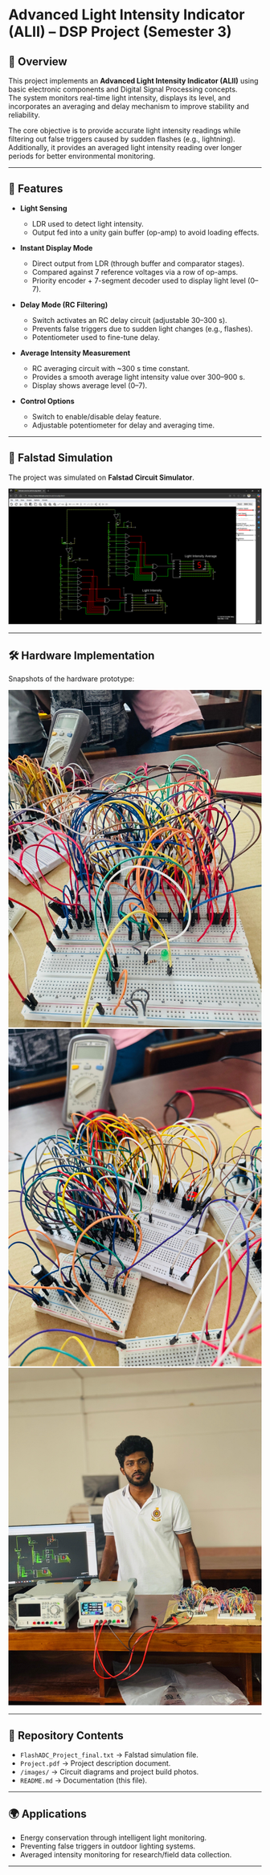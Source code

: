 # Advanced Light Intensity Indicator (ALII) – DSP Project (Semester 3)

## 📌 Overview
This project implements an **Advanced Light Intensity Indicator (ALII)** using basic electronic components and Digital Signal Processing concepts.  
The system monitors real-time light intensity, displays its level, and incorporates an averaging and delay mechanism to improve stability and reliability.  

The core objective is to provide accurate light intensity readings while filtering out false triggers caused by sudden flashes (e.g., lightning).  
Additionally, it provides an averaged light intensity reading over longer periods for better environmental monitoring.  

---

## 🚀 Features
- **Light Sensing**
  - LDR used to detect light intensity.  
  - Output fed into a unity gain buffer (op-amp) to avoid loading effects.  

- **Instant Display Mode**
  - Direct output from LDR (through buffer and comparator stages).  
  - Compared against 7 reference voltages via a row of op-amps.  
  - Priority encoder + 7-segment decoder used to display light level (0–7).  

- **Delay Mode (RC Filtering)**
  - Switch activates an RC delay circuit (adjustable 30–300 s).  
  - Prevents false triggers due to sudden light changes (e.g., flashes).  
  - Potentiometer used to fine-tune delay.  

- **Average Intensity Measurement**
  - RC averaging circuit with ~300 s time constant.  
  - Provides a smooth average light intensity value over 300–900 s.  
  - Display shows average level (0–7).  

- **Control Options**
  - Switch to enable/disable delay feature.  
  - Adjustable potentiometer for delay and averaging time.  

---

## 🔧 Falstad Simulation
The project was simulated on **Falstad Circuit Simulator**.  

![Falstad Simulation](images/Circuit_Simulation.png)  

---

## 🛠 Hardware Implementation
Snapshots of the hardware prototype:  

![Project Image 1](images/image_01.jpg)  
![Project Image 2](images/image_02.jpg)  
![Project Image 3](images/image_03.jpg)    

---

## 📂 Repository Contents
- `FlashADC_Project_final.txt` → Falstad simulation file.  
- `Project.pdf` → Project description document.  
- `/images/` → Circuit diagrams and project build photos.  
- `README.md` → Documentation (this file).  

---

## 🌍 Applications
- Energy conservation through intelligent light monitoring.  
- Preventing false triggers in outdoor lighting systems.  
- Averaged intensity monitoring for research/field data collection.  

---
